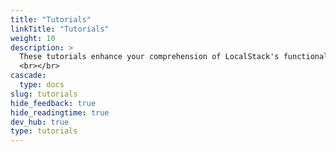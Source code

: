 ```yaml
---
title: "Tutorials"
linkTitle: "Tutorials"
weight: 10
description: >
  These tutorials enhance your comprehension of LocalStack's functionality by providing detailed information on how it works for specific use cases using diverse resources. These guides help you set up and build your local cloud development & testing environment with the help of LocalStack, using local AWS services, integrations, and tools, helping create a mental model for how LocalStack works. For community contributed tutorials, check out the [LocalStack Community Tutorials](https://hashnode.localstack.cloud/).
  <br></br>
cascade:
  type: docs
slug: tutorials
hide_feedback: true
hide_readingtime: true
dev_hub: true
type: tutorials
---
```


<!-- this div is used as a reference point of where to apply custom style to the list of subcontent -->
<div id="tutorial-page"></div>